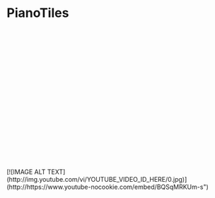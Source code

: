 # PianoTiles

<iframe width="560" height="315" src="" title="YouTube video player" frameborder="0" allow="accelerometer; autoplay; clipboard-write; encrypted-media; gyroscope; picture-in-picture" allowfullscreen></iframe>
[![IMAGE ALT TEXT](http://img.youtube.com/vi/YOUTUBE_VIDEO_ID_HERE/0.jpg)](http://https://www.youtube-nocookie.com/embed/BQSqMRKUm-s")
